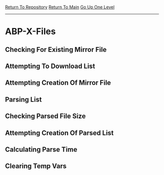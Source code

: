 [Return To Repository](https://github.com/deathbybandaid/piholeparser/)
[Return To Main](https://github.com/deathbybandaid/piholeparser/blob/master/RecentRunLogs/Mainlog.md)
[Go Up One Level](https://github.com/deathbybandaid/piholeparser/blob/master/RecentRunLogs/TopLevelScripts/30-Processing-Blacklists.md)
____________________________________
# ABP-X-Files
## Checking For Existing Mirror File
## Attempting To Download List
## Attempting Creation Of Mirror File
## Parsing List
## Checking Parsed File Size
## Attempting Creation Of Parsed List
## Calculating Parse Time
## Clearing Temp Vars
